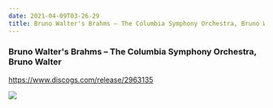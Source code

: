 ```yaml
---
date: 2021-04-09T03-26-29
title: Bruno Walter's Brahms – The Columbia Symphony Orchestra, Bruno Walter
---
```

### Bruno Walter's Brahms – The Columbia Symphony Orchestra, Bruno Walter
https://www.discogs.com/release/2963135

![](dayone-moment://11751D18FE54405D8644100D1D4020C6)
